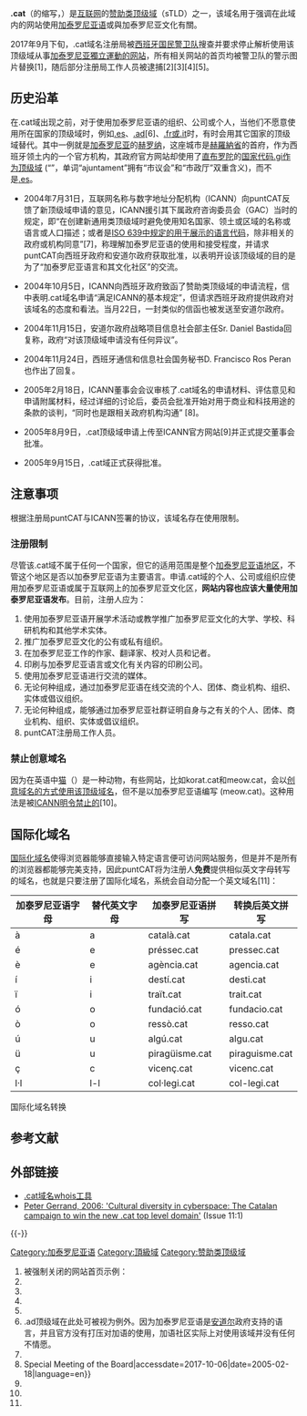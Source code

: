 **.cat**（的缩写，）是[互联网](../Page/互联网.md "wikilink")的[赞助类顶级域](../Page/赞助类顶级域.md "wikilink")（sTLD）之一，该域名用于强调在此域内的网站使用[加泰罗尼亚语](../Page/加泰罗尼亚语.md "wikilink")或與加泰罗尼亚文化有關。

2017年9月下旬，.cat域名注册局被[西班牙国民警卫队](../Page/西班牙国民警卫队.md "wikilink")搜查并要求停止解析使用该顶级域从事[加泰罗尼亚獨立運動的网站](https://zh.wikipedia.org/wiki/加泰罗尼亚獨立運動 "wikilink")，所有相关网站的首页均被警卫队的警示图片替换\[1\]，随后部分注册局工作人员被逮捕\[2\]\[3\]\[4\]\[5\]。

## 历史沿革

在.cat域出现之前，对于使用加泰罗尼亚语的组织、公司或个人，当他们不愿意使用所在国家的顶级域时，例如[.es](../Page/.es.md "wikilink")、[.ad](../Page/.ad.md "wikilink")\[6\]、[.fr或](https://zh.wikipedia.org/wiki/.fr "wikilink")[.it](../Page/.it.md "wikilink")时，有时会用其它国家的顶级域替代。其中一例就是[加泰罗尼亚](../Page/加泰罗尼亚.md "wikilink")的[赫罗纳](../Page/赫罗纳.md "wikilink")，这座城市是[赫羅納省](../Page/赫羅納省.md "wikilink")的首府，作为西班牙领土内的一个官方机构，其政府官方网站却使用了[直布罗陀](../Page/直布罗陀.md "wikilink")的[国家代码](https://zh.wikipedia.org/wiki/国家代码 "wikilink")[.gi作为顶级域](https://zh.wikipedia.org/wiki/.gi "wikilink") (“”，单词“ajuntament”拥有“市议会”和“市政厅”双重含义)，而不是[.es](../Page/.es.md "wikilink")。

  - 2004年7月31日，互联网名称与数字地址分配机构（ICANN）向puntCAT反馈了新顶级域申请的意见，ICANN援引其下属政府咨询委员会（GAC）当时的规定，即“在创建新通用类顶级域时避免使用知名国家、领土或区域的名称或语言或人口描述；或者是[ISO 639中规定的用于展示的语言代码](../Page/ISO_639.md "wikilink")，除非相关的政府或机构同意”\[7\]，称理解加泰罗尼亚语的使用和接受程度，并请求puntCAT向西班牙政府和安道尔政府获取批准，以表明开设该顶级域的目的是为了“加泰罗尼亚语言和其文化社区”的交流。

<!-- end list -->

  - 2004年10月5日，ICANN向西班牙政府致函了赞助类顶级域的申请流程，信中表明.cat域名申请“满足ICANN的基本规定”，但请求西班牙政府提供政府对该域名的态度和看法。当月22日，一封类似的信函也被发送至安道尔政府。

<!-- end list -->

  - 2004年11月15日，安道尔政府战略项目信息社会部主任Sr. Daniel Bastida回复称，政府“对该顶级域申请没有任何异议”。

<!-- end list -->

  - 2004年11月24日，西班牙通信和信息社会国务秘书D. Francisco Ros Peran也作出了回复。

<!-- end list -->

  - 2005年2月18日，ICANN董事会会议审核了.cat域名的申请材料、评估意见和申请附属材料，经过详细的讨论后，委员会批准开始对用于商业和科技用途的条款的谈判，“同时也是跟相关政府机构沟通” \[8\]。

<!-- end list -->

  - 2005年8月9日，.cat顶级域申请上传至ICANN官方网站\[9\]并正式提交董事会批准。

<!-- end list -->

  - 2005年9月15日，.cat域正式获得批准。

## 注意事项

根据注册局puntCAT与ICANN签署的协议，该域名存在使用限制。

### 注册限制

尽管该.cat域不属于任何一个国家，但它的适用范围是整个[加泰罗尼亚语地区](https://zh.wikipedia.org/wiki/加泰罗尼亚语地区 "wikilink")，不管这个地区是否以加泰罗尼亚语为主要语言。申请.cat域的个人、公司或组织应使用加泰罗尼亚语或属于互联网上的加泰罗尼亚文化区，**网站内容也应该大量使用加泰罗尼亚语发布**。目前，注册人应为：

1.  使用加泰罗尼亚语开展学术活动或教学推广加泰罗尼亚文化的大学、学校、科研机构和其他学术实体。
2.  推广加泰罗尼亚文化的公有或私有组织。
3.  在加泰罗尼亚工作的作家、翻译家、校对人员和记者。
4.  印刷与加泰罗尼亚语言或文化有关内容的印刷公司。
5.  使用加泰罗尼亚语进行交流的媒体。
6.  无论何种组成，通过加泰罗尼亚语在线交流的个人、团体、商业机构、组织、实体或倡议组织。
7.  无论何种组成，能够通过加泰罗尼亚社群证明自身与之有关的个人、团体、商业机构、组织、实体或倡议组织。
8.  puntCAT注册局工作人员。

### 禁止创意域名

因为在英语中[猫](../Page/猫.md "wikilink")（）是一种动物，有些网站，比如korat.cat和meow.cat，会以[创意域名的方式使用该顶级域名](https://zh.wikipedia.org/wiki/域名hack "wikilink")，但不是以加泰罗尼亚语编写 (meow.cat)。这种用法是被[ICANN明令禁止的](https://zh.wikipedia.org/wiki/ICANN "wikilink")\[10\]。

## 国际化域名

[国际化域名](../Page/国际化域名.md "wikilink")使得浏览器能够直接输入特定语言便可访问网站服务，但是并不是所有的浏览器都能够完美支持，因此puntCAT将为注册人**免费**提供相似英文字母转写的域名，也就是只要注册了国际化域名，系统会自动分配一个英文域名\[11\]：

| 加泰罗尼亚语字母 | 替代英文字母 | 加泰罗尼亚语拼写       | 转换后英文拼写        |
| -------- | ------ | -------------- | -------------- |
| à        | a      | català.cat     | catala.cat     |
| é        | e      | préssec.cat    | pressec.cat    |
| è        | e      | agència.cat    | agencia.cat    |
| í        | i      | destí.cat      | desti.cat      |
| ï        | i      | traït.cat      | trait.cat      |
| ó        | o      | fundació.cat   | fundacio.cat   |
| ò        | o      | ressò.cat      | resso.cat      |
| ú        | u      | algú.cat       | algu.cat       |
| ü        | u      | piragüisme.cat | piraguisme.cat |
| ç        | c      | vicenç.cat     | vicenc.cat     |
| l·l      | l-l    | col·legi.cat   | col-legi.cat   |

国际化域名转换

## 参考文献

## 外部链接

  - [.cat域名whois工具](http://whois.cat/)
  - [Peter Gerrand, 2006: 'Cultural diversity in cyberspace: The Catalan campaign to win the new .cat top level domain'](https://web.archive.org/web/20120223152005/http://firstmonday.org/htbin/cgiwrap/bin/ojs/index.php/fm/article/viewArticle/1305/1225) (Issue 11:1)

{{-}}

[Category:加泰罗尼亚语](https://zh.wikipedia.org/wiki/Category:加泰罗尼亚语 "wikilink") [Category:頂級域](https://zh.wikipedia.org/wiki/Category:頂級域 "wikilink") [Category:赞助类顶级域](https://zh.wikipedia.org/wiki/Category:赞助类顶级域 "wikilink")

1.  被强制关闭的网站首页示例：
2.
3.
4.
5.
6.  .ad顶级域在此处可被视为例外。因为加泰罗尼亚语是[安道尔](../Page/安道尔.md "wikilink")政府支持的语言，并且官方没有打压对加语的使用，加语社区实际上对使用该域并没有任何不情愿。
7.
8.   Special Meeting of the Board|accessdate=2017-10-06|date=2005-02-18|language=en}}
9.
10.
11.